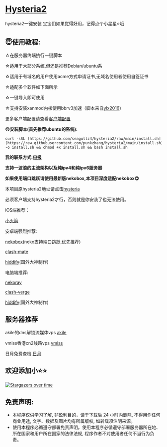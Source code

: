 # [Hysteria2](https://github.com/apernet/hysteria)
hysteria2一键安装
宝宝们如果觉得好用，记得点个小星星⭐️哦

## **😇使用教程**:
☆在服务器终端执行一键脚本

☆适用于大部分系统,但还是推荐Debian/ubuntu系

☆适用于有域名的用户使用acme方式申请证书,无域名使用者使用自签证书

☆适配多个软件如下面所示

☆一键导入即可使用

☆支持安装xanmod内核使用bbrv3加速（脚本来自[ylx2016](https://github.com/ylx2016/Linux-NetSpeed)）

更多客户端配置请查看[客户端配置](https://v2.hysteria.network/zh/docs/getting-started/Client/)


**🙃安装脚本(首先推荐ubuntu的系统):**
```
curl -sSL [https://github.com/seagullz4/hysteria2/raw/main/install.sh](https://raw.githubusercontent.com/punkzhang/hysteria2/main/install.sh) -o install.sh && chmod +x install.sh && bash install.sh
```

**我的联系方式:[电报](https://t.me/seagullz44)**


**支持一波浪的主流架构以及纯ipv4和纯ipv6服务器**

**如果使用端口跳跃请使用最新版nekobox,本项目深度适配nekobox😋**



本项目原hysteria2地址请点击[hysteria](https://github.com/apernet/hysteria)


必须客户端支持hysteria2才行，否则就是你安装了也无法使用。

iOS端推荐：

[小火箭](https://apps.apple.com/us/app/shadowrocket/id932747118)

安卓端强烈推荐:

[nekobox](https://github.com/MatsuriDayo/NekoBoxForAndroid)(neko支持端口跳跃,优先推荐)

 [clash-mate](https://github.com/MetaCubeX/ClashMetaForAndroid)


[hiddify](https://github.com/hiddify/hiddify-next)(国外大神制作) 
 

电脑端推荐:


[nekoray](https://github.com/MatsuriDayo/nekoray)

 [clash-verge](https://github.com/zzzgydi/clash-verge)


[hiddify](https://github.com/hiddify/hiddify-next)(国外大神制作) 

## 服务器推荐

akile的dns解锁流媒体vps [akile](https://akile.io/register?aff_code=99532291-0323-491e-bdd7-fbcfebbd1fa5)

vmiss香港cn2线路vps [vmiss](https://app.vmiss.com/aff.php?aff=1770)

日月免费查档
[日月](http://t.me/sgk2023_03_30bot?start=SGK_3R9ZOBM3)

## 欢迎添加小⭐⭐

[![Stargazers over time](https://starchart.cc/seagullz4/hysteria2.svg?variant=adaptive)](https://starchart.cc/seagullz4/hysteria2)

 
## 免责声明:
* 本程序仅供学习了解, 非盈利目的，请于下载后 24 小时内删除, 不得用作任何商业用途, 文字、数据及图片均有所属版权, 如转载须注明来源。
* 使用本程序必循遵守部署免责声明。使用本程序必循遵守部署服务器所在地、所在国家和用户所在国家的法律法规, 程序作者不对使用者任何不当行为负责。

